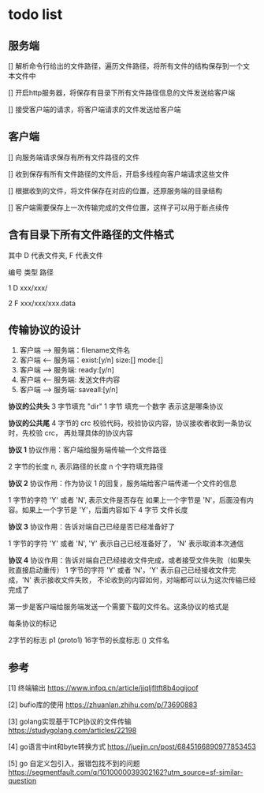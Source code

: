 # todo list




## 服务端
[] 解析命令行给出的文件路径，遍历文件路径，将所有文件的结构保存到一个文本文件中

[] 开启http服务器，将保存有目录下所有文件路径信息的文件发送给客户端

[] 接受客户端的请求，将客户端请求的文件发送给客户端



## 客户端
[] 向服务端请求保存有所有文件路径的文件

[] 收到保存有所有文件路径的文件后，开启多线程向客户端请求这些文件

[] 根据收到的文件，将文件保存在对应的位置，还原服务端的目录结构

[] 客户端需要保存上一次传输完成的文件位置，这样子可以用于断点续传



## 含有目录下所有文件路径的文件格式

其中 D 代表文件夹, F 代表文件 

编号    类型    路径

1       D       xxx/xxx/

2       F       xxx/xxx/xxx.data




## 传输协议的设计

1. 客户端 --> 服务端：filename文件名
2. 客户端 <-- 服务端：exist:[y/n] size:[] mode:[]
3. 客户端 --> 服务端: ready:[y/n]
4. 客户端 <-- 服务端: 发送文件内容
5. 客户端 --> 服务端: saveall:[y/n]




**协议的公共头**
3 字节填充 "dir"
1 字节 填充一个数字 表示这是哪条协议

**协议的公共尾**
4 字节的 crc 校验代码，校验协议内容，协议接收者收到一条协议时，先校验 crc，
再处理具体的协议内容


**协议 1**
协议作用：客户端给服务端传输一个文件路径

2 字节的长度 n, 表示路径的长度
n 个字符填充路径

**协议 2**
协议作用：作为协议 1 的回复，服务端给客户端传递一个文件的信息

1 字节的字符 'Y' 或者 'N', 表示文件是否存在
如果上一个字节是 'N'，后面没有内容。如果上一个字节是 'Y'，后面内容如下
4 字节 文件长度


**协议 3**
协议作用：告诉对端自己已经是否已经准备好了

1 字节的字符 'Y' 或者 'N', 'Y' 表示自己已经准备好了， 'N' 表示取消本次通信

**协议 4**
协议作用：告诉对端自己已经接收文件完成，或者接受文件失败（如果失败直接启动重传）
1 字节的字符 'Y' 或者 'N'，'Y' 表示自己已经接收文件完成，'N' 表示接收文件失败，
不论收到的内容如何，对端都可以认为这次传输已经完成了







第一步是客户端给服务端发送一个需要下载的文件名。这条协议的格式是

每条协议的标记
 



2字节的标志 p1 (proto1)
16字节的长度标志 ()
文件名






## 参考
[1] 终端输出 https://www.infoq.cn/article/jjqljfltft8b4ogijoof

[2] bufio库的使用 https://zhuanlan.zhihu.com/p/73690883

[3] golang实现基于TCP协议的文件传输 https://studygolang.com/articles/22198

[4] go语言中int和byte转换方式 https://juejin.cn/post/6845166890977853453

[5] go 自定义包引入，报错包找不到的问题 https://segmentfault.com/q/1010000039302162?utm_source=sf-similar-question

